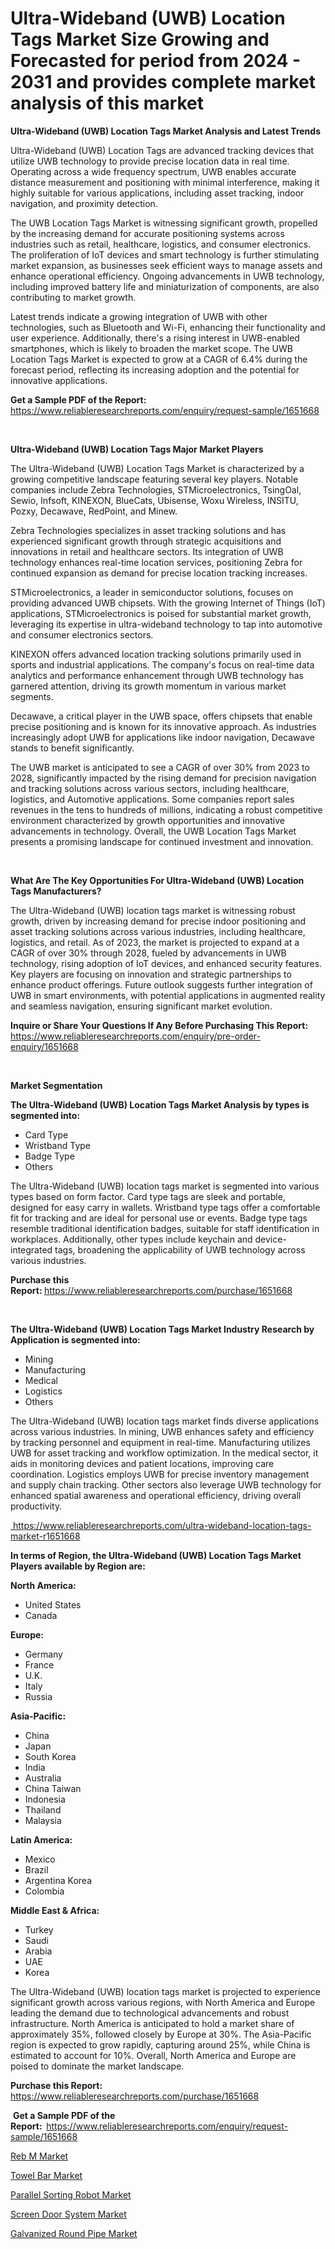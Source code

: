 <p><h1>Ultra-Wideband (UWB) Location Tags Market Size Growing and Forecasted for period from 2024 - 2031 and provides complete market analysis of this market</h1></p><p><strong>Ultra-Wideband (UWB) Location Tags Market Analysis and Latest Trends</strong></p>
<p><p>Ultra-Wideband (UWB) Location Tags are advanced tracking devices that utilize UWB technology to provide precise location data in real time. Operating across a wide frequency spectrum, UWB enables accurate distance measurement and positioning with minimal interference, making it highly suitable for various applications, including asset tracking, indoor navigation, and proximity detection.</p><p>The UWB Location Tags Market is witnessing significant growth, propelled by the increasing demand for accurate positioning systems across industries such as retail, healthcare, logistics, and consumer electronics. The proliferation of IoT devices and smart technology is further stimulating market expansion, as businesses seek efficient ways to manage assets and enhance operational efficiency. Ongoing advancements in UWB technology, including improved battery life and miniaturization of components, are also contributing to market growth.</p><p>Latest trends indicate a growing integration of UWB with other technologies, such as Bluetooth and Wi-Fi, enhancing their functionality and user experience. Additionally, there's a rising interest in UWB-enabled smartphones, which is likely to broaden the market scope. The UWB Location Tags Market is expected to grow at a CAGR of 6.4% during the forecast period, reflecting its increasing adoption and the potential for innovative applications.</p></p>
<p><strong>Get a Sample PDF of the Report:&nbsp;</strong> <a href="https://www.reliableresearchreports.com/enquiry/request-sample/1651668?utm_campaign=120&utm_medium=2&utm_source=Github&utm_content=ia&utm_term=26092024&utm_id=ultra-wideband-uwb-location-tags">https://www.reliableresearchreports.com/enquiry/request-sample/1651668</a></p>
<p>&nbsp;</p>
<p><strong>Ultra-Wideband (UWB) Location Tags Major Market Players</strong></p>
<p><p>The Ultra-Wideband (UWB) Location Tags Market is characterized by a growing competitive landscape featuring several key players. Notable companies include Zebra Technologies, STMicroelectronics, TsingOal, Sewio, Infsoft, KINEXON, BlueCats, Ubisense, Woxu Wireless, INSITU, Pozxy, Decawave, RedPoint, and Minew. </p><p>Zebra Technologies specializes in asset tracking solutions and has experienced significant growth through strategic acquisitions and innovations in retail and healthcare sectors. Its integration of UWB technology enhances real-time location services, positioning Zebra for continued expansion as demand for precise location tracking increases. </p><p>STMicroelectronics, a leader in semiconductor solutions, focuses on providing advanced UWB chipsets. With the growing Internet of Things (IoT) applications, STMicroelectronics is poised for substantial market growth, leveraging its expertise in ultra-wideband technology to tap into automotive and consumer electronics sectors. </p><p>KINEXON offers advanced location tracking solutions primarily used in sports and industrial applications. The company's focus on real-time data analytics and performance enhancement through UWB technology has garnered attention, driving its growth momentum in various market segments.</p><p>Decawave, a critical player in the UWB space, offers chipsets that enable precise positioning and is known for its innovative approach. As industries increasingly adopt UWB for applications like indoor navigation, Decawave stands to benefit significantly.</p><p>The UWB market is anticipated to see a CAGR of over 30% from 2023 to 2028, significantly impacted by the rising demand for precision navigation and tracking solutions across various sectors, including healthcare, logistics, and Automotive applications. Some companies report sales revenues in the tens to hundreds of millions, indicating a robust competitive environment characterized by growth opportunities and innovative advancements in technology. Overall, the UWB Location Tags Market presents a promising landscape for continued investment and innovation.</p></p>
<p>&nbsp;</p>
<p><strong>What Are The Key Opportunities For Ultra-Wideband (UWB) Location Tags Manufacturers?</strong></p>
<p><p>The Ultra-Wideband (UWB) location tags market is witnessing robust growth, driven by increasing demand for precise indoor positioning and asset tracking solutions across various industries, including healthcare, logistics, and retail. As of 2023, the market is projected to expand at a CAGR of over 30% through 2028, fueled by advancements in UWB technology, rising adoption of IoT devices, and enhanced security features. Key players are focusing on innovation and strategic partnerships to enhance product offerings. Future outlook suggests further integration of UWB in smart environments, with potential applications in augmented reality and seamless navigation, ensuring significant market evolution.</p></p>
<p><strong>Inquire or Share Your Questions If Any Before Purchasing This Report:</strong> <a href="https://www.reliableresearchreports.com/enquiry/pre-order-enquiry/1651668?utm_campaign=120&utm_medium=2&utm_source=Github&utm_content=ia&utm_term=26092024&utm_id=ultra-wideband-uwb-location-tags">https://www.reliableresearchreports.com/enquiry/pre-order-enquiry/1651668</a></p>
<p>&nbsp;</p>
<p><strong>Market Segmentation</strong></p>
<p><strong>The Ultra-Wideband (UWB) Location Tags Market Analysis by types is segmented into:</strong></p>
<p><ul><li>Card Type</li><li>Wristband Type</li><li>Badge Type</li><li>Others</li></ul></p>
<p><p>The Ultra-Wideband (UWB) location tags market is segmented into various types based on form factor. Card type tags are sleek and portable, designed for easy carry in wallets. Wristband type tags offer a comfortable fit for tracking and are ideal for personal use or events. Badge type tags resemble traditional identification badges, suitable for staff identification in workplaces. Additionally, other types include keychain and device-integrated tags, broadening the applicability of UWB technology across various industries.</p></p>
<p><strong>Purchase this Report:&nbsp;</strong><a href="https://www.reliableresearchreports.com/purchase/1651668?utm_campaign=120&utm_medium=2&utm_source=Github&utm_content=ia&utm_term=26092024&utm_id=ultra-wideband-uwb-location-tags">https://www.reliableresearchreports.com/purchase/1651668</a></p>
<p>&nbsp;</p>
<p><strong>The Ultra-Wideband (UWB) Location Tags Market Industry Research by Application is segmented into:</strong></p>
<p><ul><li>Mining</li><li>Manufacturing</li><li>Medical</li><li>Logistics</li><li>Others</li></ul></p>
<p><p>The Ultra-Wideband (UWB) location tags market finds diverse applications across various industries. In mining, UWB enhances safety and efficiency by tracking personnel and equipment in real-time. Manufacturing utilizes UWB for asset tracking and workflow optimization. In the medical sector, it aids in monitoring devices and patient locations, improving care coordination. Logistics employs UWB for precise inventory management and supply chain tracking. Other sectors also leverage UWB technology for enhanced spatial awareness and operational efficiency, driving overall productivity.</p></p>
<p><a href="https://www.reliableresearchreports.com/ultra-wideband-location-tags-market-r1651668?utm_campaign=120&utm_medium=2&utm_source=Github&utm_content=ia&utm_term=26092024&utm_id=ultra-wideband-uwb-location-tags">&nbsp;https://www.reliableresearchreports.com/ultra-wideband-location-tags-market-r1651668</a></p>
<p><strong>In terms of Region, the Ultra-Wideband (UWB) Location Tags Market Players available by Region are:</strong></p>
<p>
    <p> <strong> North America: </strong>
        <ul>
            <li>United States</li>
            <li>Canada</li>
        </ul>
        </p> 
    <p> <strong> Europe: </strong>
        <ul>
            <li>Germany</li>
            <li>France</li>
            <li>U.K.</li>
            <li>Italy</li>
            <li>Russia</li>
        </ul>
        </p> 
    <p> <strong> Asia-Pacific: </strong>
        <ul>
            <li>China</li>
            <li>Japan</li>
            <li>South Korea</li>
            <li>India</li>
            <li>Australia</li>
            <li>China Taiwan</li>
            <li>Indonesia</li>
            <li>Thailand</li>
            <li>Malaysia</li>
        </ul>
        </p> 
    <p> <strong> Latin America: </strong>
        <ul>
            <li>Mexico</li>
            <li>Brazil</li>
            <li>Argentina Korea</li>
            <li>Colombia</li>
        </ul>
        </p> 
    <p> <strong> Middle East & Africa: </strong>
        <ul>
            <li>Turkey</li>
            <li>Saudi</li>
            <li>Arabia</li>
            <li>UAE</li>
            <li>Korea</li>
        </ul>
    </p>
    </p>
<p><p>The Ultra-Wideband (UWB) location tags market is projected to experience significant growth across various regions, with North America and Europe leading the demand due to technological advancements and robust infrastructure. North America is anticipated to hold a market share of approximately 35%, followed closely by Europe at 30%. The Asia-Pacific region is expected to grow rapidly, capturing around 25%, while China is estimated to account for 10%. Overall, North America and Europe are poised to dominate the market landscape.</p></p>
<p><strong>Purchase this Report: </strong><a href="https://www.reliableresearchreports.com/purchase/1651668?utm_campaign=120&utm_medium=2&utm_source=Github&utm_content=ia&utm_term=26092024&utm_id=ultra-wideband-uwb-location-tags">https://www.reliableresearchreports.com/purchase/1651668</a></p>
<p>&nbsp;<strong>Get a Sample PDF of the Report:&nbsp;&nbsp;</strong><a href="https://www.reliableresearchreports.com/enquiry/request-sample/1651668?utm_campaign=120&utm_medium=2&utm_source=Github&utm_content=ia&utm_term=26092024&utm_id=ultra-wideband-uwb-location-tags">https://www.reliableresearchreports.com/enquiry/request-sample/1651668</a></p>
<p><strong></strong></p>
<p><p><a href="https://www.linkedin.com/pulse/global-reb-m-market-product-type-application-region-companies-qrice?utm_campaign=120&utm_medium=2&utm_source=Github&utm_content=ia&utm_term=26092024&utm_id=ultra-wideband-uwb-location-tags">Reb M Market</a></p><p><a href="https://issuu.com/reportprime-2/docs/towel-bar-market-size-2030.pptx_c598c513a5f0c4?utm_campaign=120&utm_medium=2&utm_source=Github&utm_content=ia&utm_term=26092024&utm_id=ultra-wideband-uwb-location-tags">Towel Bar Market</a></p><p><a href="https://github.com/SamiaHussain82/Market-Research-Report-List-1/blob/main/parallel-sorting-robot-market.md?utm_campaign=120&utm_medium=2&utm_source=Github&utm_content=ia&utm_term=26092024&utm_id=ultra-wideband-uwb-location-tags">Parallel Sorting Robot Market</a></p><p><a href="https://github.com/DianaWilson796/Market-Research-Report-List-1/blob/main/screen-door-system-market.md?utm_campaign=120&utm_medium=2&utm_source=Github&utm_content=ia&utm_term=26092024&utm_id=ultra-wideband-uwb-location-tags">Screen Door System Market</a></p><p><a href="https://www.linkedin.com/pulse/galvanized-round-pipe-market-investigation-industry-llvle?utm_campaign=120&utm_medium=2&utm_source=Github&utm_content=ia&utm_term=26092024&utm_id=ultra-wideband-uwb-location-tags">Galvanized Round Pipe Market</a></p></p>